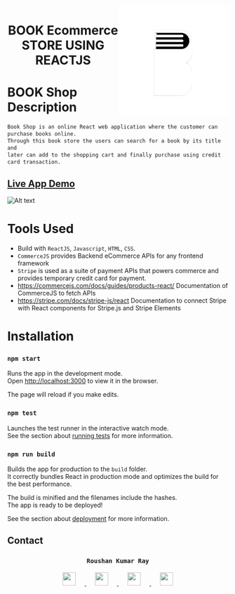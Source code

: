 <img src="./src/assets/circles.png" height="250px" align="right"/>

<h1 align="center">BOOK Ecommerce STORE USING REACTJS </h1>


# BOOK Shop Description
    Book Shop is an online React web application where the customer can purchase books online.
    Through this book store the users can search for a book by its title and
    later can add to the shopping cart and finally purchase using credit card transaction.
    
 ##   [Live App Demo](https://main--stellar-donut-3a5e64.netlify.app/)
 
 
 ![Alt text](https://github.com/roushanray/KitaabGhar/blob/main/src/assets/Web.jpg?raw=true "Main Page")

# Tools Used

- Build with `ReactJS`, `Javascript`, `HTML`, `CSS`.
- `CommerceJS` provides Backend eCommerce APIs for any frontend framework
- `Stripe` is used as a suite of payment APIs that powers commerce and provides temporary credit card for payment.
- https://commercejs.com/docs/guides/products-react/ Documentation of CommerceJS to fetch APIs
- https://stripe.com/docs/stripe-js/react Documentation to connect Stripe with React components for Stripe.js and Stripe Elements


# Installation 

### `npm start`

Runs the app in the development mode.<br>
Open [http://localhost:3000](http://localhost:3000) to view it in the browser.

The page will reload if you make edits.<br>

### `npm test`

Launches the test runner in the interactive watch mode.<br>
See the section about [running tests](#running-tests) for more information.

### `npm run build`

Builds the app for production to the `build` folder.<br>
It correctly bundles React in production mode and optimizes the build for the best performance.

The build is minified and the filenames include the hashes.<br>
The app is ready to be deployed!

See the section about [deployment](#deployment) for more information.

## Contact 
 <h3 align="center">
  <code> Roushan Kumar Ray </code>
</h3>
  <p align="center"> 

  <a href="https://github.com/roushanray">
    <img src="https://github.com/roushanray/roushan/blob/master/Color/Github.svg" width="30" height="30" hspace="20">
  </a>

  <a href="https://www.linkedin.com/in/roushan-raj-ray-43b2232a0/">
    <img src="https://github.com/roushanray/roushan/blob/master/Color/LinkedIN.svg" width="30" height="30" hspace="20">
  </a>

  <a href="https://www.instagram.com/roushan_raj_ray?igsh=ODhneXU1Mm4yaTUx">
    <img src="https://github.com/roushanray/roushan/blob/master/Color/Instagram.svg" width="30" height="30" hspace="20">
  </a>
    <a href="mailto:roushanrajray708@gmail.com">
    <img src="https://github.com/roushanray/roushan/blob/master/Color/Gmail.svg"  width="30" height="30" hspace="20">
  </a>

</p>

